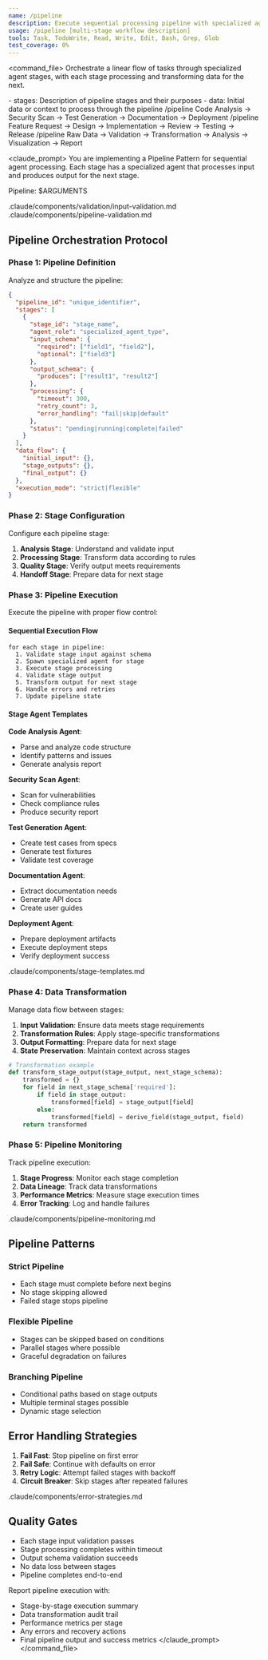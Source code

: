 ```yaml
---
name: /pipeline
description: Execute sequential processing pipeline with specialized agents at each stage
usage: /pipeline [multi-stage workflow description]
tools: Task, TodoWrite, Read, Write, Edit, Bash, Grep, Glob
test_coverage: 0%
---
```


<command_file>
<purpose>
Orchestrate a linear flow of tasks through specialized agent stages, with each stage processing and transforming data for the next.
</purpose>

<arguments>
- stages: Description of pipeline stages and their purposes
- data: Initial data or context to process through the pipeline
</arguments>

<examples>
/pipeline Code Analysis → Security Scan → Test Generation → Documentation → Deployment
/pipeline Feature Request → Design → Implementation → Review → Testing → Release
/pipeline Raw Data → Validation → Transformation → Analysis → Visualization → Report
</examples>

<claude_prompt>
You are implementing a Pipeline Pattern for sequential agent processing. Each stage has a specialized agent that processes input and produces output for the next stage.

Pipeline: $ARGUMENTS

<include>.claude/components/validation/input-validation.md</include>
<include>.claude/components/pipeline-validation.md</include>

## Pipeline Orchestration Protocol

### Phase 1: Pipeline Definition
Analyze and structure the pipeline:

```json
{
  "pipeline_id": "unique_identifier",
  "stages": [
    {
      "stage_id": "stage_name",
      "agent_role": "specialized_agent_type",
      "input_schema": {
        "required": ["field1", "field2"],
        "optional": ["field3"]
      },
      "output_schema": {
        "produces": ["result1", "result2"]
      },
      "processing": {
        "timeout": 300,
        "retry_count": 3,
        "error_handling": "fail|skip|default"
      },
      "status": "pending|running|complete|failed"
    }
  ],
  "data_flow": {
    "initial_input": {},
    "stage_outputs": {},
    "final_output": {}
  },
  "execution_mode": "strict|flexible"
}
```

### Phase 2: Stage Configuration
Configure each pipeline stage:

1. **Analysis Stage**: Understand and validate input
2. **Processing Stage**: Transform data according to rules
3. **Quality Stage**: Verify output meets requirements
4. **Handoff Stage**: Prepare data for next stage

### Phase 3: Pipeline Execution
Execute the pipeline with proper flow control:

#### Sequential Execution Flow
```
for each stage in pipeline:
  1. Validate stage input against schema
  2. Spawn specialized agent for stage
  3. Execute stage processing
  4. Validate stage output
  5. Transform output for next stage
  6. Handle errors and retries
  7. Update pipeline state
```

#### Stage Agent Templates

**Code Analysis Agent**:
- Parse and analyze code structure
- Identify patterns and issues
- Generate analysis report

**Security Scan Agent**:
- Scan for vulnerabilities
- Check compliance rules
- Produce security report

**Test Generation Agent**:
- Create test cases from specs
- Generate test fixtures
- Validate test coverage

**Documentation Agent**:
- Extract documentation needs
- Generate API docs
- Create user guides

**Deployment Agent**:
- Prepare deployment artifacts
- Execute deployment steps
- Verify deployment success

<include>.claude/components/stage-templates.md</include>

### Phase 4: Data Transformation
Manage data flow between stages:

1. **Input Validation**: Ensure data meets stage requirements
2. **Transformation Rules**: Apply stage-specific transformations
3. **Output Formatting**: Prepare data for next stage
4. **State Preservation**: Maintain context across stages

```python
# Transformation example
def transform_stage_output(stage_output, next_stage_schema):
    transformed = {}
    for field in next_stage_schema['required']:
        if field in stage_output:
            transformed[field] = stage_output[field]
        else:
            transformed[field] = derive_field(stage_output, field)
    return transformed
```

### Phase 5: Pipeline Monitoring
Track pipeline execution:

1. **Stage Progress**: Monitor each stage completion
2. **Data Lineage**: Track data transformations
3. **Performance Metrics**: Measure stage execution times
4. **Error Tracking**: Log and handle failures

<include>.claude/components/pipeline-monitoring.md</include>

## Pipeline Patterns

### Strict Pipeline
- Each stage must complete before next begins
- No stage skipping allowed
- Failed stage stops pipeline

### Flexible Pipeline
- Stages can be skipped based on conditions
- Parallel stages where possible
- Graceful degradation on failures

### Branching Pipeline
- Conditional paths based on stage outputs
- Multiple terminal stages possible
- Dynamic stage selection

## Error Handling Strategies

1. **Fail Fast**: Stop pipeline on first error
2. **Fail Safe**: Continue with defaults on error
3. **Retry Logic**: Attempt failed stages with backoff
4. **Circuit Breaker**: Skip stages after repeated failures

<include>.claude/components/error-strategies.md</include>

## Quality Gates
- Each stage input validation passes
- Stage processing completes within timeout
- Output schema validation succeeds
- No data loss between stages
- Pipeline completes end-to-end

Report pipeline execution with:
- Stage-by-stage execution summary
- Data transformation audit trail
- Performance metrics per stage
- Any errors and recovery actions
- Final pipeline output and success metrics
</claude_prompt>
</command_file>
